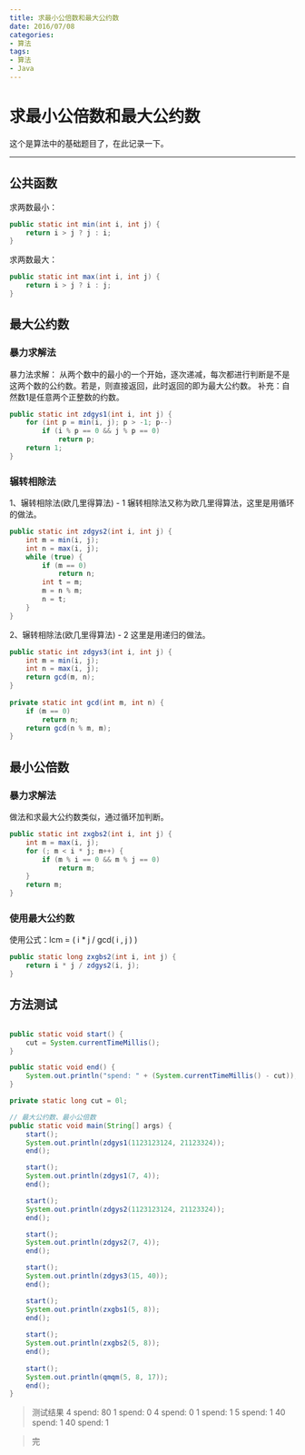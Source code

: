 ```yaml
---
title: 求最小公倍数和最大公约数
date: 2016/07/08
categories:
- 算法
tags:
- 算法
- Java
---
```


求最小公倍数和最大公约数
===================

这个是算法中的基础题目了，在此记录一下。


-------
## 公共函数
求两数最小：
```Java
public static int min(int i, int j) {
	return i > j ? j : i;
}
```
求两数最大：
```Java
public static int max(int i, int j) {
	return i > j ? i : j;
}
```
## 最大公约数
### 暴力求解法
暴力法求解：
从两个数中的最小的一个开始，逐次递减，每次都进行判断是不是这两个数的公约数。若是，则直接返回，此时返回的即为最大公约数。
补充：自然数1是任意两个正整数的约数。
```Java
public static int zdgys1(int i, int j) {
	for (int p = min(i, j); p > -1; p--)
		if (i % p == 0 && j % p == 0)
			return p;
	return 1;
}
```
### 辗转相除法
1、辗转相除法(欧几里得算法) - 1
辗转相除法又称为欧几里得算法，这里是用循环的做法。
```Java
public static int zdgys2(int i, int j) {
	int m = min(i, j);
	int n = max(i, j);
	while (true) {
		if (m == 0)
			return n;
		int t = m;
		m = n % m;
		n = t;
	}
}
```
2、辗转相除法(欧几里得算法) - 2
这里是用递归的做法。
```Java
public static int zdgys3(int i, int j) {
	int m = min(i, j);
	int n = max(i, j);
	return gcd(m, n);
}
	
private static int gcd(int m, int n) {
	if (m == 0)
		return n;
	return gcd(n % m, m);
}
```
## 最小公倍数
### 暴力求解法
做法和求最大公约数类似，通过循环加判断。
```Java
public static int zxgbs2(int i, int j) {
	int m = max(i, j);
	for (; m < i * j; m++) {
		if (m % i == 0 && m % j == 0)
			return m;
	}
	return m;
}
```
### 使用最大公约数
使用公式：lcm = ( i * j / gcd( i , j ) )
```Java
public static long zxgbs2(int i, int j) {
	return i * j / zdgys2(i, j);
}
```
## 方法测试

```Java

public static void start() {
	cut = System.currentTimeMillis();
}

public static void end() {
	System.out.println("spend: " + (System.currentTimeMillis() - cut));
}

private static long cut = 0l;

// 最大公约数、最小公倍数
public static void main(String[] args) {
	start();
	System.out.println(zdgys1(1123123124, 21123324));
	end();

	start();
	System.out.println(zdgys1(7, 4));
	end();

	start();
	System.out.println(zdgys2(1123123124, 21123324));
	end();

	start();
	System.out.println(zdgys2(7, 4));
	end();

	start();
	System.out.println(zdgys3(15, 40));
	end();

	start();
	System.out.println(zxgbs1(5, 8));
	end();
	
	start();
	System.out.println(zxgbs2(5, 8));
	end();
	
	start();
	System.out.println(qmqm(5, 8, 17));
	end();
}
```
> 测试结果
4
spend: 80
1
spend: 0
4
spend: 0
1
spend: 1
5
spend: 1
40
spend: 1
40
spend: 1


> 完


